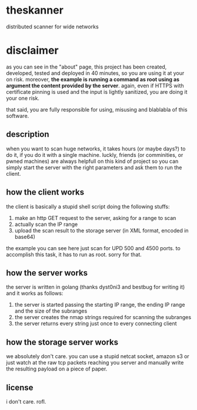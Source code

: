# theskanner
distributed scanner for wide networks

# disclaimer
as you can see in the "about" page, this project has been created, developed, tested and deployed in 40 minutes, so you are using it at your on risk. moreover, **the example is running a command as root using as argument the content provided by the server**. again, even if HTTPS with certificate pinning is used and the input is lightly sanitized, you are doing it your one risk.

that said, you are fully responsible for using, misusing and blablabla of this software.

## description
when you want to scan huge networks, it takes hours (or maybe days?) to do it, if you do it with a single machine.
luckly, friends (or comminities, or pwned machines) are always helpfull on this kind of project so you can simply start the server with the right parameters and ask them to run the client.

## how the client works
the client is basically a stupid shell script doing the following stuffs:
1. make an http GET request to the server, asking for a range to scan
2. actually scan the IP range
3. upload the scan result to the storage server (in XML format, encoded in base64)

the example you can see here just scan for UPD 500 and 4500 ports. to accomplish this task, it has to run as root. sorry for that.

## how the server works
the server is written in golang (thanks dyst0ni3 and bestbug for writing it) and it works as follows:
1. the server is started passing the starting IP range, the ending IP range and the size of the subranges
2. the server creates the nmap strings required for scanning the subranges
3. the server returns every string just once to every connecting client

## how the storage server works
we absolutely don't care. you can use a stupid netcat socket, amazon s3 or just watch at the raw tcp packets reaching you server and manually write the resulting payload on a piece of paper.

## license
i don't care. rofl.